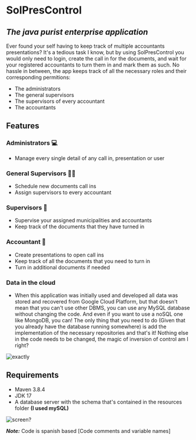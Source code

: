 # SolPresControl
## _The java purist enterprise application_

Ever found your self having to keep track of multiple accountants presentations? 
It's a tedious task I know, but by using SolPresControl you would only need to login, create the call in for the documents, and wait for your registered accountants to turn them in and mark them as such. No hassle in between, the app keeps track of all the necessary roles and their corresponding permitions:

- The administrators
- The general supervisors
- The supervisors of every accountant
- The accountants

## Features

### Administrators 💻
- Manage every single detail of any call in, presentation or user

### General Supervisors 👩‍💼
- Schedule new documents call ins
- Assign supervisors to every accountant

### Supervisors 👮
- Supervise your assigned municipalities and accountants
- Keep track of the documents that they have turned in

### Accountant 💼
- Create presentations to open call ins
- Keep track of all the documents that you need to turn in
- Turn in additional documents if needed

### Data in the cloud
- When this application was initially used and developed all data was stored and recovered from Google Cloud Platform, but that doesn't mean that you can't use other DBMS, you can use any MySQL database without changing the code. And even if you want to use a noSQL one like MongoDB, you can! The only thing that you need to do (Given that you already have the database running somewhere) is add the implementation of the necessary repositories and that's it! Nothing else in the code needs to be changed, the magic of inversion of control am I right?

![exactly](https://media0.giphy.com/media/3oz8xDo1q81w2VZG5W/giphy.gif?cid=790b7611f4327b28aefee0dd587b67a72548cf523011e071&rid=giphy.gif&ct=g)

## Requirements 

* Maven 3.8.4
* JDK 17
* A database server with the schema that's contained in the resources folder __(I used mySQL)__

![screen?](https://media.giphy.com/media/0iK2Cen5MEI79qK9ii/giphy.gif)

***Note:*** Code is spanish based [Code comments and variable names]
